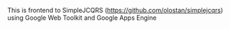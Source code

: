 This is frontend to SimpleJCQRS (https://github.com/olostan/simplejcqrs) using Google Web Toolkit and Google Apps Engine